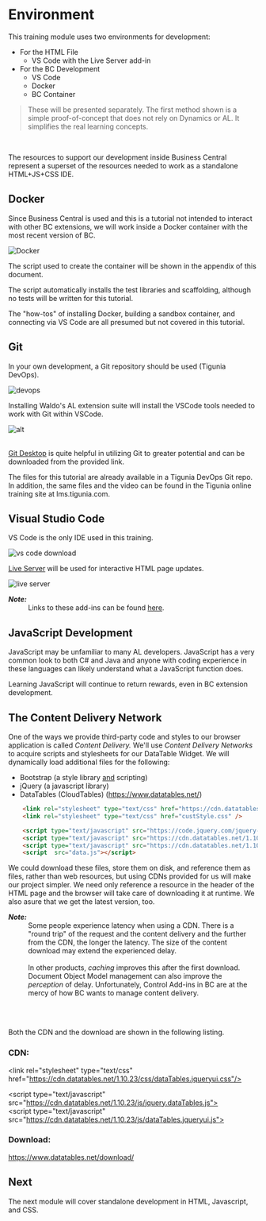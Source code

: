 # Environment

This training module uses two environments for development:

 * For the HTML File
    * VS Code with the Live Server add-in
 * For the BC Development
    * VS Code
    * Docker
    * BC Container

<blockquote> These will be presented separately. The first method shown is a simple proof-of-concept that does not rely on Dynamics or AL. It simplifies the real learning concepts.</blockquote><br>

The resources to support our development inside Business Central represent a superset of the resources needed to work as a standalone HTML+JS+CSS IDE. 


## <a name="docker">Docker</a>

Since Business Central is used and this is a tutorial not intended to interact with other BC extensions, we will work inside a Docker container with the most recent version of BC.

![Docker](../media/docker.png)

The script used to create the container will be shown in the appendix of this document.

The script automatically installs the test libraries and scaffolding, although no tests will be written for this tutorial.

The "how-tos" of installing Docker, building a sandbox container, and connecting via VS Code are all presumed but not covered in this tutorial.

## <a name="git">Git</a>

In your own development, a Git repository should be used (Tigunia DevOps).

![devops](../media/devops.png)

Installing Waldo's AL extension suite will install the VSCode tools needed to work with Git within VSCode.

![alt](../media/waldo%20al%20pack.png)
<br><br>

[Git Desktop](https://desktop.github.com/) is quite helpful in utilizing Git to greater potential and can be downloaded from the provided link.

The files for this tutorial are already available in a Tigunia DevOps Git repo. In addition, the same files and the video can be found in the Tigunia online training site at lms.tigunia.com. 

## <a name="vsc">Visual Studio Code</a>
VS Code is the only IDE used in this training.

![vs code download](../media/vs%20code%20download.png)

[Live Server](https://marketplace.visualstudio.com/items?itemName=ritwickdey.LiveServer) will be used for interactive HTML page updates.

![live server](../media/liveserver.png)

<dl>
<dt style="font-style:italic;font-weight:bold;font-size:14px">Note:</dt>
<dd>Links to these add-ins can be found <a href="./References.md#code">here</a>.</dd>
</dl>

## <a name="javascript">JavaScript Development</a>

JavaScript may be unfamiliar to many AL developers. JavaScript has a very common look to both C# and Java and anyone with coding experience in these languages can likely understand what a JavaScript function does. 

Learning JavaScript will continue to return rewards, even in BC extension development.

## The Content Delivery Network

One of the ways we provide third-party code and styles to our browser application is called *Content Delivery.* We'll use *Content Delivery Networks* to acquire scripts and stylesheets for our DataTable Widget. We will dynamically load additional files for the following:
* Bootstrap (a style library <u>and</u> scripting)
* jQuery (a javascript library)
* DataTables (CloudTables) (https://www.datatables.net/)

````html
    <link rel="stylesheet" type="text/css" href="https://cdn.datatables.net/1.10.23/css/dataTables.bootstrap4.css" />
    <link rel="stylesheet" type="text/css" href="custStyle.css" />

    <script type="text/javascript" src="https://code.jquery.com/jquery-3.3.1.js"></script>
    <script type="text/javascript" src="https://cdn.datatables.net/1.10.23/js/jquery.dataTables.js"></script>
    <script type="text/javascript" src="https://cdn.datatables.net/1.10.23/js/dataTables.bootstrap4.js"></script>
    <script  src="data.js"></script>
````

We could download these files, store them on disk, and reference them as files, rather than web resources, but using CDNs provided for us will make our project simpler. We need only reference a resource in the header of the HTML page and the browser will take care of downloading it at runtime. We also asure that we get the latest version, too.

<dl>
<dt style="font-style:italic;font-weight:bold;font-size:14px">Note:</dt>
<dd>Some people experience latency when using a CDN. There is a "round trip" of the request and the content delivery and the further from the CDN, the longer the latency. The size of the content download may extend the experienced delay. <br><br>In other products, <i>caching</i> improves this after the first download. Document Object Model management can also improve the <i>perception</i> of delay. Unfortunately, Control Add-ins in BC are at the mercy of how BC wants to manage content delivery.<br><br>
</dd>
</dl><br>

Both the CDN and the download are shown in the following listing.

### CDN: 

\<link rel="stylesheet" type="text/css" href="https://cdn.datatables.net/1.10.23/css/dataTables.jqueryui.css"/><br>
 
\<script type="text/javascript" src="https://cdn.datatables.net/1.10.23/js/jquery.dataTables.js"></script><br>
\<script type="text/javascript" src="https://cdn.datatables.net/1.10.23/js/dataTables.jqueryui.js"></script>

### Download:<br>
https://www.datatables.net/download/

## Next

The next module will cover standalone development in HTML, Javascript, and CSS.